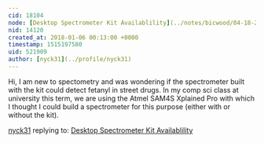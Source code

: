 ```yaml
---
cid: 18104
node: [Desktop Spectrometer Kit Availablility](../notes/bicwood/04-18-2017/desktop-spectrometer-kit-availablility)
nid: 14120
created_at: 2018-01-06 00:13:00 +0000
timestamp: 1515197580
uid: 521909
author: [nyck31](../profile/nyck31)
---
```


Hi, I am new to spectometry and was wondering if the spectrometer built with the kit could detect fetanyl in street drugs.  In my comp sci class at university this term, we are using the Atmel SAM4S Xplained Pro with which I thought I could build a spectrometer for this purpose (either with or without the kit).  

[nyck31](../profile/nyck31) replying to: [Desktop Spectrometer Kit Availablility](../notes/bicwood/04-18-2017/desktop-spectrometer-kit-availablility)


